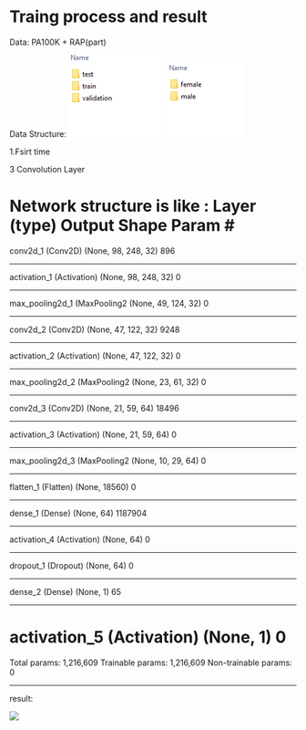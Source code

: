 # Traing process and result

Data: 
PA100K + RAP(part)

Data Structure:
![File_structure](./Images/File_structure.PNG)
![File_structure](./Images/File_structure2.PNG)

1.Fsirt time

3 Convolution Layer 

Network structure is like :
Layer (type)                 Output Shape              Param #   
=================================================================
conv2d_1 (Conv2D)            (None, 98, 248, 32)       896       
_________________________________________________________________
activation_1 (Activation)    (None, 98, 248, 32)       0         
_________________________________________________________________
max_pooling2d_1 (MaxPooling2 (None, 49, 124, 32)       0         
_________________________________________________________________
conv2d_2 (Conv2D)            (None, 47, 122, 32)       9248      
_________________________________________________________________
activation_2 (Activation)    (None, 47, 122, 32)       0         
_________________________________________________________________
max_pooling2d_2 (MaxPooling2 (None, 23, 61, 32)        0         
_________________________________________________________________
conv2d_3 (Conv2D)            (None, 21, 59, 64)        18496     
_________________________________________________________________
activation_3 (Activation)    (None, 21, 59, 64)        0         
_________________________________________________________________
max_pooling2d_3 (MaxPooling2 (None, 10, 29, 64)        0         
_________________________________________________________________
flatten_1 (Flatten)          (None, 18560)             0         
_________________________________________________________________
dense_1 (Dense)              (None, 64)                1187904   
_________________________________________________________________
activation_4 (Activation)    (None, 64)                0         
_________________________________________________________________
dropout_1 (Dropout)          (None, 64)                0         
_________________________________________________________________
dense_2 (Dense)              (None, 1)                 65        
_________________________________________________________________
activation_5 (Activation)    (None, 1)                 0         
=================================================================
Total params: 1,216,609
Trainable params: 1,216,609
Non-trainable params: 0
_________________________________________________________________

result:

![](./Images/accuracy_1st.png)

